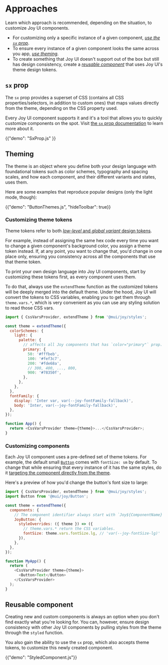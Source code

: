 # Approaches

<p class="description">Learn which approach is recommended, depending on the situation, to customize Joy UI components.</p>

- For customizing only a specific instance of a given component, [_use the `sx` prop_](#sx-prop).
- To ensure every instance of a given component looks the same across you app, [_use theming_](#theming).
- To create something that Joy UI doesn't support out of the box but still has design consistency, create a [_reusable component_](#reusable-component) that uses Joy UI's theme design tokens.

## `sx` prop

The `sx` prop provides a superset of CSS (contains all CSS properties/selectors, in addition to custom ones) that maps values directly from the theme, depending on the CSS property used.

Every Joy UI component supports it and it's a tool that allows you to quickly customize components on the spot. Visit [the `sx` prop documentation](/system/getting-started/the-sx-prop/) to learn more about it.

{{"demo": "SxProp.js" }}

## Theming

The theme is an object where you define both your design language with foundational tokens such as color schemes, typography and spacing scales, and how each component, and their different variants and states, uses them.

Here are some examples that reproduce popular designs (only the light mode, though):

{{"demo": "ButtonThemes.js", "hideToolbar": true}}

### Customizing theme tokens

Theme tokens refer to both [_low-level_ and _global variant_ design tokens](/joy-ui/customization/theme-tokens/).

For example, instead of assigning the same hex code every time you want to change a given component's background color, you assign a theme token instead. If, at any point, you want to change that, you'd change in one place only, ensuring you consistency across all the components that use that theme token.

To print your own design language into Joy UI components, start by customizing these tokens first, as every component uses them.

To do that, always use the `extendTheme` function as the customized tokens will be deeply merged into the default theme. Under the hood, Joy UI will convert the tokens to CSS variables, enabling you to get them through `theme.vars.*`, which is very convenient as you can use any styling solution to read those CSS vars.

```js
import { CssVarsProvider, extendTheme } from '@mui/joy/styles';

const theme = extendTheme({
  colorSchemes: {
    light: {
      palette: {
        // affects all Joy components that has `color="primary"` prop.
        primary: {
          50: '#fffbeb',
          100: '#fef3c7',
          200: '#fde68a',
          // 300, 400, ..., 800,
          900: '#78350f',
        },
      },
    },
  },
  fontFamily: {
    display: 'Inter var, var(--joy-fontFamily-fallback)',
    body: 'Inter, var(--joy-fontFamily-fallback)',
  },
});

function App() {
  return <CssVarsProvider theme={theme}>...</CssVarsProvider>;
}
```

### Customizing components

Each Joy UI component uses a pre-defined set of theme tokens. For example, the default small [`Button`](/joy-ui/react-button/) comes with `fontSize: sm` by default. To change that while ensuring that every instance of it has the same styles, do it [targeting the component directly from the theme](/joy-ui/customization/themed-components/).

Here's a preview of how you'd change the button's font size to large:

```js
import { CssVarsProvider, extendTheme } from '@mui/joy/styles';
import Button from '@mui/joy/Button';

const theme = extendTheme({
  components: {
    // The component identifier always start with `Joy${ComponentName}`.
    JoyButton: {
      styleOverrides: ({ theme }) => ({
        // theme.vars.* return the CSS variables.
        fontSize: theme.vars.fontSize.lg, // 'var(--joy-fontSize-lg)'
      }),
    },
  },
});

function MyApp() {
  return (
    <CssVarsProvider theme={theme}>
      <Button>Text</Button>
    </CssVarsProvider>
  );
}
```

## Reusable component

Creating new and custom components is always an option when you don't find exactly what you're looking for. You can, however, ensure design consistency with other Joy UI components by pulling styles from the theme through the `styled` function.

You also gain the ability to use the `sx` prop, which also accepts theme tokens, to customize this newly created component.

{{"demo": "StyledComponent.js"}}
